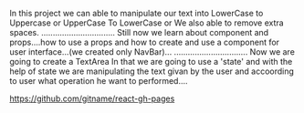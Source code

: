 In this project we can able to manipulate our text into LowerCase to Uppercase or UpperCase To LowerCase or We also able to remove extra spaces.
................................
Still now we learn about component and props....how to use a props and how to create and use a component for user interface...(we created only NavBar)...
................................
Now we are going to create a TextArea In that we are going to use a 'state'
and with the help of state we are manipulating the text givan by the user and accoording to user what operation he want to performed....


https://github.com/gitname/react-gh-pages
